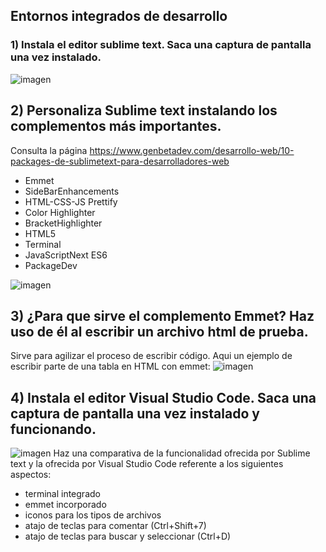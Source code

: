 ## **Entornos integrados de desarrollo**

### 1) Instala el editor sublime text. Saca una captura de pantalla una vez instalado.

![imagen](https://raw.githubusercontent.com/Jesusjp759/Apuntes_ED/main/Imagenes/sublimetext.png)

## 2) Personaliza Sublime text instalando los complementos más importantes. 
Consulta la página https://www.genbetadev.com/desarrollo-web/10-packages-de-sublimetext-para-desarrolladores-web

- Emmet
- SideBarEnhancements
- HTML-CSS-JS Prettify
- Color Highlighter
- BracketHighlighter 
- HTML5
- Terminal
- JavaScriptNext ES6
- PackageDev

![imagen](https://raw.githubusercontent.com/Jesusjp759/Apuntes_ED/main/Imagenes/sublimeextension.png)

## 3) ¿Para que sirve el complemento Emmet? Haz uso de él al escribir un archivo html de prueba.
Sirve para agilizar el proceso de escribir código. Aqui un ejemplo de escribir parte de una tabla en HTML con emmet:
![imagen](https://raw.githubusercontent.com/Jesusjp759/Apuntes_ED/main/Imagenes/sublimemmet.png)

## 4) Instala el editor Visual Studio Code. Saca una captura de pantalla una vez instalado y funcionando.
![imagen](https://raw.githubusercontent.com/Jesusjp759/Apuntes_ED/main/Imagenes/vscode.png)
Haz una comparativa de la funcionalidad ofrecida por Sublime text y la ofrecida por Visual Studio Code referente a los siguientes aspectos:

   - terminal integrado
   - emmet incorporado
   - iconos para los tipos de archivos
   - atajo de teclas para comentar (Ctrl+Shift+7)
   - atajo de teclas para buscar y seleccionar (Ctrl+D)
